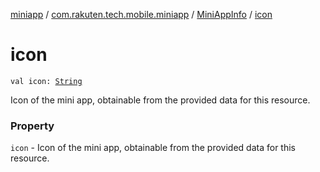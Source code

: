 [miniapp](../../index.md) / [com.rakuten.tech.mobile.miniapp](../index.md) / [MiniAppInfo](index.md) / [icon](./icon.md)

# icon

`val icon: `[`String`](https://kotlinlang.org/api/latest/jvm/stdlib/kotlin/-string/index.html)

Icon of the mini app, obtainable from the provided data for this resource.

### Property

`icon` - Icon of the mini app, obtainable from the provided data for this resource.